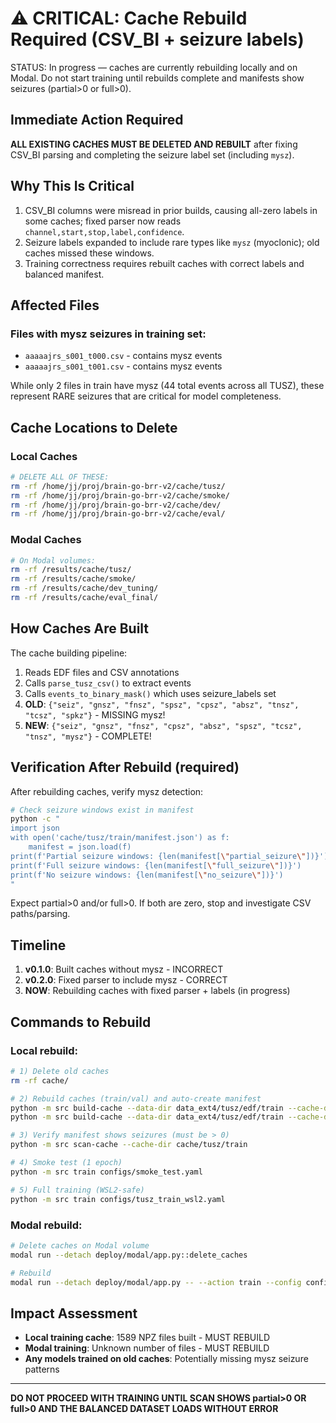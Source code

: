 # ⚠️ CRITICAL: Cache Rebuild Required (CSV_BI + seizure labels)

STATUS: In progress — caches are currently rebuilding locally and on Modal. Do not start training until rebuilds complete and manifests show seizures (partial>0 or full>0).

## Immediate Action Required

**ALL EXISTING CACHES MUST BE DELETED AND REBUILT** after fixing CSV_BI parsing and completing the seizure label set (including `mysz`).

## Why This Is Critical

1. CSV_BI columns were misread in prior builds, causing all-zero labels in some caches; fixed parser now reads `channel,start,stop,label,confidence`.
2. Seizure labels expanded to include rare types like `mysz` (myoclonic); old caches missed these windows.
3. Training correctness requires rebuilt caches with correct labels and balanced manifest.

## Affected Files

### Files with mysz seizures in training set:
- `aaaaajrs_s001_t000.csv` - contains mysz events
- `aaaaajrs_s001_t001.csv` - contains mysz events

While only 2 files in train have mysz (44 total events across all TUSZ), these represent RARE seizures that are critical for model completeness.

## Cache Locations to Delete

### Local Caches
```bash
# DELETE ALL OF THESE:
rm -rf /home/jj/proj/brain-go-brr-v2/cache/tusz/
rm -rf /home/jj/proj/brain-go-brr-v2/cache/smoke/
rm -rf /home/jj/proj/brain-go-brr-v2/cache/dev/
rm -rf /home/jj/proj/brain-go-brr-v2/cache/eval/
```

### Modal Caches
```bash
# On Modal volumes:
rm -rf /results/cache/tusz/
rm -rf /results/cache/smoke/
rm -rf /results/cache/dev_tuning/
rm -rf /results/cache/eval_final/
```

## How Caches Are Built

The cache building pipeline:
1. Reads EDF files and CSV annotations
2. Calls `parse_tusz_csv()` to extract events
3. Calls `events_to_binary_mask()` which uses seizure_labels set
4. **OLD**: `{"seiz", "gnsz", "fnsz", "spsz", "cpsz", "absz", "tnsz", "tcsz", "spkz"}` - MISSING mysz!
5. **NEW**: `{"seiz", "gnsz", "fnsz", "cpsz", "absz", "spsz", "tcsz", "tnsz", "mysz"}` - COMPLETE!

## Verification After Rebuild (required)

After rebuilding caches, verify mysz detection:

```bash
# Check seizure windows exist in manifest
python -c "
import json
with open('cache/tusz/train/manifest.json') as f:
    manifest = json.load(f)
print(f'Partial seizure windows: {len(manifest[\"partial_seizure\"])}')
print(f'Full seizure windows: {len(manifest[\"full_seizure\"])}')
print(f'No seizure windows: {len(manifest[\"no_seizure\"])}')
"
```

Expect partial>0 and/or full>0. If both are zero, stop and investigate CSV paths/parsing.

## Timeline

1. **v0.1.0**: Built caches without mysz - INCORRECT
2. **v0.2.0**: Fixed parser to include mysz - CORRECT
3. **NOW**: Rebuilding caches with fixed parser + labels (in progress)

## Commands to Rebuild

### Local rebuild:
```bash
# 1) Delete old caches
rm -rf cache/

# 2) Rebuild caches (train/val) and auto-create manifest
python -m src build-cache --data-dir data_ext4/tusz/edf/train --cache-dir cache/tusz/train --split train
python -m src build-cache --data-dir data_ext4/tusz/edf/train --cache-dir cache/tusz/val --split val

# 3) Verify manifest shows seizures (must be > 0)
python -m src scan-cache --cache-dir cache/tusz/train

# 4) Smoke test (1 epoch)
python -m src train configs/smoke_test.yaml

# 5) Full training (WSL2-safe)
python -m src train configs/tusz_train_wsl2.yaml
```

### Modal rebuild:
```bash
# Delete caches on Modal volume
modal run --detach deploy/modal/app.py::delete_caches

# Rebuild
modal run --detach deploy/modal/app.py -- --action train --config configs/tusz_train_a100.yaml
```

## Impact Assessment

- **Local training cache**: 1589 NPZ files built - MUST REBUILD
- **Modal training**: Unknown number of files - MUST REBUILD
- **Any models trained on old caches**: Potentially missing mysz seizure patterns

---

**DO NOT PROCEED WITH TRAINING UNTIL SCAN SHOWS partial>0 OR full>0 AND THE BALANCED DATASET LOADS WITHOUT ERROR**
